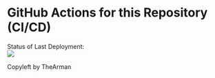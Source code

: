 # GitHub Actions for this Repository (CI/CD)

Status of Last Deployment:<br>
<img src="https://github.com/TheArman/cicd/blob/main/.github/workflows/github-actions-for-ci-cd/badge.svg?branch=master"><br>

Copyleft by TheArman
